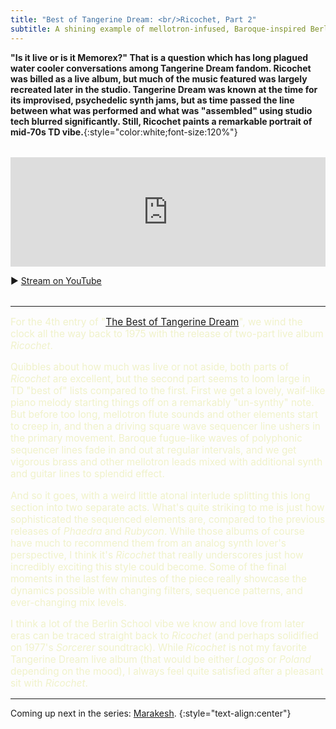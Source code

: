 ```yaml
---
title: "Best of Tangerine Dream: <br/>Ricochet, Part 2"
subtitle: A shining example of mellotron-infused, Baroque-inspired Berlin School jams.
---
```


**"Is it live or is it Memorex?" That is a question which has long plagued water cooler conversations among Tangerine Dream fandom. Ricochet was billed as a live album, but much of the music featured was largely recreated later in the studio. Tangerine Dream was known at the time for its improvised, psychedelic synth jams, but as time passed the line between what was performed and what was "assembled" using studio tech blurred significantly. Still, Ricochet paints a remarkable portrait of mid-70s TD vibe.**{:style="color:white;font-size:120%"}

<section style="margin-block:2rem">
  <iframe allow="autoplay *; encrypted-media *; fullscreen *; clipboard-write" frameborder="0" height="175" style="width:100%;max-width:660px;overflow:hidden;background:transparent;" sandbox="allow-forms allow-popups allow-same-origin allow-scripts allow-storage-access-by-user-activation allow-top-navigation-by-user-activation" src="https://embed.music.apple.com/us/album/ricochet-pt-2-live-on-european-tour-1975-remastered-2018/1460254923?i=1460256374"></iframe>

  <p>▶︎ <a href="https://www.youtube.com/watch?v=HHitSo9MAFs" target="_blank">Stream on YouTube</a></p>
</section>

----

<section markdown="block" style="color: #f0f2ca; font-size: 110%">

For the 4th entry of "[The Best of Tangerine Dream](/tangerine-dream-2022)", we wind the clock all the way back to 1975 with the release of two-part live album _Ricochet_.

Quibbles about how much was live or not aside, both parts of _Ricochet_ are excellent, but the second part seems to loom large in TD "best of" lists compared to the first. First we get a lovely, waif-like piano melody starting things off on a remarkably "un-synthy" note. But before too long, mellotron flute sounds and other elements start to creep in, and then a driving square wave sequencer line ushers in the primary movement. Baroque fugue-like waves of polyphonic sequencer lines fade in and out at regular intervals, and we get vigorous brass and other mellotron leads mixed with additional synth and guitar lines to splendid effect.

And so it goes, with a weird little atonal interlude splitting this long section into two separate acts. What's quite striking to me is just how sophisticated the sequenced elements are, compared to the previous releases of _Phaedra_ and _Rubycon_. While those albums of course have much to recommend them from an analog synth lover's perspective, I think it's _Ricochet_ that really underscores just how incredibly exciting this style could become. Some of the final moments in the last few minutes of the piece really showcase the dynamics possible with changing filters, sequence patterns, and ever-changing mix levels.

I think a lot of the Berlin School vibe we know and love from later eras can be traced straight back to _Ricochet_ (and perhaps solidified on 1977's _Sorcerer_ soundtrack). While _Ricochet_ is not my favorite Tangerine Dream live album (that would be either _Logos_ or _Poland_ depending on the mood), I always feel quite satisfied after a pleasant sit with _Ricochet_.

</section>

----

Coming up next in the series: [Marakesh](/tangerine-dream-2022/10/22/marakesh-the-midnight-trail/).
{:style="text-align:center"}